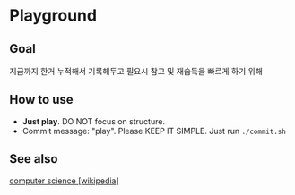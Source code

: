 # Playground

## Goal

지금까지 한거 누적해서 기록해두고 필요시 참고 및 재습득을 빠르게 하기 위해

## How to use

- **Just play**. DO NOT focus on structure.
- Commit message: "play". Please KEEP IT SIMPLE. Just run `./commit.sh`

## See also

[computer science \[wikipedia\]](https://en.wikipedia.org/wiki/Computer_science)